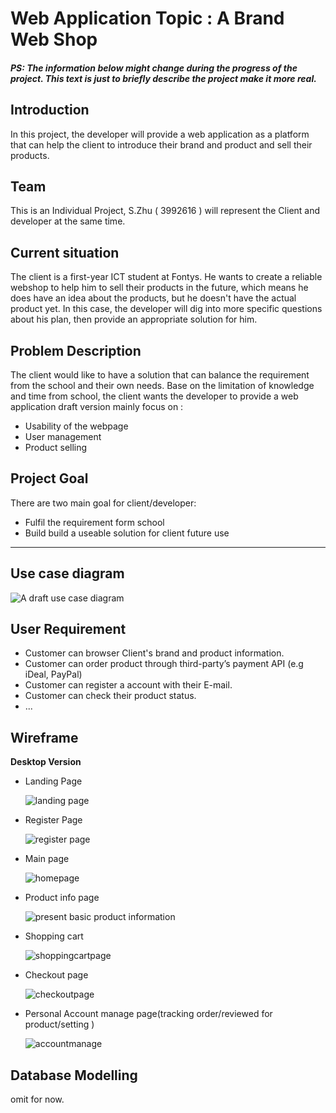 # Web Application Topic : A Brand Web Shop

#### *PS: The information below might change during the progress of the project. This text is just to briefly describe the project make it more real.* 

## Introduction

In this project, the developer will provide a web application as a platform that can help the client to introduce their brand and product and sell their products. 

## Team

This is an Individual Project, S.Zhu ( 3992616 ) will represent the Client and developer at the same time.

## Current situation

The client is a first-year ICT student at Fontys. He wants to create a reliable webshop to help him to sell their products in the future, which means he does have an idea about the products, but he doesn't have the actual product yet. In this case, the developer will dig into more specific questions about his plan, then provide an appropriate solution for him.

## Problem Description

The client would like to have a solution that can balance the requirement from the school and their own needs. Base on the limitation of knowledge and time from school, the client wants the developer to provide a web application draft version mainly focus on :

- Usability of the webpage 
- User management
- Product selling

## Project Goal

There are two main goal for client/developer:

- Fulfil the requirement form school
- Build build a useable solution for client future use

---

## Use case diagram

<img src="README/UseCase.png" alt="A draft use case diagram" />

## User Requirement

- Customer can browser Client's brand and product information.
- Customer can order product through third-party’s payment API (e.g iDeal, PayPal)
- Customer can register a account with their E-mail.
- Customer can check their product status.
- ...

## Wireframe

**Desktop Version**

- Landing Page

  <img src="README/landingpage.png" alt="landing page" />

- Register  Page

  <img src="README/register.png" alt="register page" />

- Main page

  <img src="README/mainpage.png" alt="homepage" />

- Product info page

  <img src="README/productinfo.png" alt="present basic product information"  />

- Shopping cart

  <img src="README/shoppingcartpage.png" alt="shoppingcartpage"/>

- Checkout page

  <img src="README/checkoutpage.png" alt="checkoutpage"/>

- Personal Account manage page(tracking order/reviewed for product/setting )

  <img src="README/accountmanage.png" alt="accountmanage" />

## Database Modelling

omit for now.







